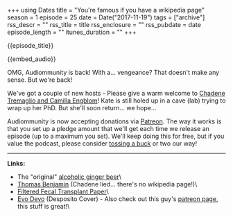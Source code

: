 +++
using Dates
title = "You're famous if you have a wikipedia page"
season = 1
episode = 25
date = Date("2017-11-19")
tags = ["archive"]
rss_descr = ""
rss_title = title
rss_enclosure = ""
rss_pubdate = date
episode_length = ""
itunes_duration = ""
+++

{{episode_title}}

{{embed_audio}}

OMG, Audiommunity is back! With a... vengeance? That doesn't make any sense. But we're back!

We've got a couple of new hosts - Please give a warm welcome to [Chadene Tremaglio and Camilla Engblom](http://emmunity.org/about/)! Kate is still holed up in a cave (lab) trying to wrap up her PhD. But she'll soon return... we hope...

Audiommunity is now accepting donations via [Patreon](https://www.patreon.com/audiommunity). The way it works is that you set up a pledge amount that we'll get each time we release an episode (up to a maximum you set). We'll keep doing this for free, but if you value the podcast, please consider [tossing a buck](https://www.patreon.com/audiommunity) or two our way!

---

**Links:**

- The "original" [alcoholic ginger beer](https://www.crabbiesgingerbeer.com/)\
- [Thomas Benjamin](http://micro.med.harvard.edu/faculty/benjamin.html) (Chadene lied... there's no wikipedia page!)\
- [Filtered Fecal Transplant Paper](https://doi.org/10.1053/j.gastro.2016.11.010)\
- [Evo Devo](https://www.youtube.com/watch?v=ydqReeTV_vk) (Desposito Cover) - Also check out this guy's [patreon page](https://www.patreon.com/acapellascience), this stuff is great!\
